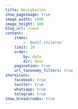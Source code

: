 ```yaml
---
title: Neuigkeiten
show_pageimage: true
image_width: 1000
image_height: 300
blog_url: /news
content:
    items:
        - '@self.children'
    limit: 10
    order:
        by: date
        dir: desc
    pagination: true
    url_taxonomy_filters: true
shareicons:
    facebook: true
    twitter: true
    whatsapp: true
    telegram: true
show_breadcrumbs: true
---
```


